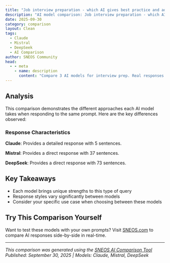 ```yaml
---
title: "Job interview preparation - which AI gives best practice and advice?"
description: "AI model comparison: Job interview preparation - which AI gives best practice and advice?..."
date: 2025-09-30
category: comparison
layout: Clean
tags:
  - Claude
  - Mistral
  - DeepSeek
  - AI Comparison
author: SNEOS Community
head:
  - - meta
    - name: description
      content: "Compare 3 AI models for interview prep. Real responses from Claude, Mistral, DeepSeek with detailed analysis."
---
```


<ChatComparison
  title="Job interview preparation - which AI gives best practice and advice?"
  prompt="Job interview preparation - which AI gives best practice and advice?"
  :responses='{"Claude": "For job interview preparation, several AI tools excel in different areas:\n\n## **Best Overall: ChatGPT**\n- Excellent for mock interviews with back-and-forth dialogue\n- Great at generating tailored questions by industry/role\n- Strong at helping craft STAR method responses\n- Can roleplay as different interviewer types\n\n## **Specialized Options:**\n\n**Anthropic Claude (this AI)**\n- Thorough, structured interview prep plans\n- Excellent at analyzing job descriptions and tailoring responses\n- Strong at ethical scenario discussions\n\n**Pramp/InterviewBuddy \u002B AI**\n- Live practice with real people \u002B AI feedback\n- Industry-specific mock interviews\n- Video interview practice\n\n**LinkedIn Learning \u002B AI Coach**\n- Role-specific preparation\n- Integration with your professional profile\n\n## **Best Approach:**\n1. **Use ChatGPT** for initial practice and question generation\n2. **Combine with specialized platforms** for your field (technical roles: LeetCode, HackerRank)\n3. **Practice with humans** for final prep - AI can\u0027t fully replicate human interviewer unpredictability\n\n## **Key AI Advantages:**\n- Available 24/7 for practice\n- Non-judgmental environment\n- Unlimited question variations\n- Instant feedback on responses\n\nWould you like me to help you start preparing for a specific role or industry? I can generate tailored questions and help you practice responses.", "Mistral": "Preparing for a job interview is a crucial step in the hiring process, and leveraging AI tools can provide valuable insights and practice. Several AI-powered platforms and tools are designed to help job seekers prepare effectively. Here are some of the best options:\n\n1. **Interview.ai**:\n - **Features**: Offers AI-driven mock interviews, feedback on responses, and tips for improvement.\n - **Benefits**: Provides a realistic interview experience and detailed feedback to help you refine your answers.\n\n2. **HireVue**:\n - **Features**: Uses AI to analyze video interviews, providing feedback on body language, tone, and content.\n - **Benefits**: Helps you understand how you come across in video interviews, which is increasingly important in today\u0027s remote work environment.\n\n3. **MyInterviewPractice**:\n - **Features**: Offers a variety of interview questions and scenarios, with AI-driven feedback.\n - **Benefits**: Allows you to practice different types of interviews, from behavioral to technical, and receive constructive feedback.\n\n4. **Pramp**:\n - **Features**: Connects you with peers for live mock interviews, with AI-driven feedback and tips.\n - **Benefits**: Provides a more interactive and realistic interview experience, with the added benefit of peer feedback.\n\n5. **Interviewing.io**:\n - **Features**: Offers anonymous mock interviews with real interviewers, followed by AI-driven feedback.\n - **Benefits**: Allows you to practice with real people while maintaining anonymity, reducing the pressure and providing valuable feedback.\n\n6. **Big Interview**:\n - **Features**: Provides a comprehensive library of interview questions, video lessons, and AI-driven feedback.\n - **Benefits**: Offers a structured approach to interview preparation, with a focus on both content and delivery.\n\n7. **InterviewBit**:\n - **Features**: Focuses on technical interviews, offering coding challenges and AI-driven feedback.\n - **Benefits**: Ideal for software developers and engineers looking to improve their technical interview skills.\n\n8. **Interview School**:\n - **Features**: Offers a wide range of interview questions and scenarios, with AI-driven feedback.\n - **Benefits**: Provides a comprehensive practice environment with detailed feedback to help you improve.\n\n9. **InterviewBuddy**:\n - **Features**: Provides AI-driven mock interviews, feedback, and tips for improvement.\n - **Benefits**: Offers a user-friendly platform with detailed feedback to help you refine your interview skills.\n\n10. **InterviewStream**:\n - **Features**: Offers video interview practice with AI-driven feedback on content, tone, and body language.\n - **Benefits**: Helps you prepare for video interviews, which are becoming more common in the hiring process.\n\nWhen choosing an AI tool for interview preparation, consider your specific needs and the type of interview you are preparing for. Many of these tools offer free trials or demos, allowing you to test them out before committing. Additionally, combining AI tools with traditional preparation methods, such as researching the company and practicing common interview questions, can give you a well-rounded approach to acing your interview.", "DeepSeek": "Of course! This is an excellent use case for AI, and different AI tools excel in different aspects of interview preparation.\n\nHere\u2019s a breakdown of the best AI tools for job interview practice and advice, categorized by their primary strength.\n\n### \uD83E\uDD47 The Overall Best for Realistic Practice: **InterviewPrep AI**\n\nThis isn\u0027t a general-purpose AI like ChatGPT; it\u0027s a specialized platform designed *only* for interview prep. It\u0027s the closest you can get to a real interview without another human.\n\n* **Best for:** Mock interviews with instant, detailed feedback.\n* **How it helps:**\n * **Simulates Real Interviews:** You speak your answers out loud to common behavioral, technical, or role-specific questions.\n * **AI-Powered Analysis:** It doesn\u0027t just transcribe your answer. It analyzes your **communication skills, pace, use of filler words, confidence, and the content** of your answer (using STAR method, etc.).\n * **Specific Feedback:** It gives you a score and tells you exactly what to improve, e.g., \u0022Try to structure your answer using the STAR method,\u0022 or \u0022You used 15 filler words like \u0027um\u0027 and \u0027like\u0027.\u0022\n* **Examples:** platforms like **Yoodli**, **Interviewing.io** (for tech), **Pramp** (for tech), and **HireVue**\u0027s practice tools.\n\n---\n\n### \uD83E\uDDE0 The Best for Strategic Advice \u0026 Answer Crafting: **ChatGPT \u0026 Claude**\n\nThese large language models are fantastic for brainstorming, structuring thoughts, and getting strategic advice. They are your on-demand career coaches.\n\n* **Best for:** Generating answers, getting feedback on your drafts, and understanding interview strategy.\n* **How to use them effectively (Use these prompts!):**\n\n 1. **Tailor Answers to a Job Description:**\n \u003E \u0022I\u0027m interviewing for a [Job Title] role at [Company]. Here is the job description: [Paste Job Description]. Based on this, what are the 3 most important competencies they are looking for? Generate 5 potential behavioral interview questions they might ask to test these competencies.\u0022\n\n 2. **Craft and Refine Your STAR Stories:**\n \u003E \u0022Here is my answer to \u0027Tell me about a time you led a project.\u0027 [Paste your draft]. Please critique this using the STAR (Situation, Task, Action, Result) method. Is the result quantitative enough? How can I make the action steps more impactful?\u0022\n\n 3. **Practice Any Question:**\n \u003E \u0022Act as a hiring manager for a [Your Industry] company. Ask me the top 10 most common behavioral interview questions one by one. After I type my answer, please give me constructive feedback on its structure, clarity, and impact.\u0022\n\n 4. **Research Company \u0026 Role:**\n \u003E \u0022Summarize the company culture and recent news about [Company Name]. Based on this, what are some thoughtful questions I could ask the interviewer at the end of my interview to show I\u0027ve done my research?\u0022\n\n* **Claude vs. ChatGPT:** Claude often produces more nuanced, well-structured text, while ChatGPT is excellent for quick, iterative brainstorming. Try both!\n\n---\n\n### \uD83C\uDFA5 The Best for On-Camera Presence \u0026 Delivery: **Hume AI \u0026 Yoodli**\n\nThese tools focus specifically on the *non-verbal* aspects of your communication, which is critical for video interviews.\n\n* **Best for:** Improving your tone, body language, and facial expressions.\n* **How it helps:**\n * **Empathic Response Analysis:** Hume AI, for example, measures the vocal tones and facial expressions that signal empathy, confidence, and warmth.\n * **Delivery Feedback:** They provide feedback on your pacing, energy level, and facial expressions (e.g., smiling, nodding), helping you appear more engaging and confident on camera.\n\n---\n\n### \uD83D\uDCDA The Best for Company \u0026 Industry Research: **Perplexity AI**\n\nWhile ChatGPT can do research, Perplexity is built for it. It sources its answers from the live web and cites its sources, making it more reliable for factual research.\n\n* **Best for:** Quickly getting up-to-date information on a company, its competitors, and industry trends.\n* **How to use it:**\n \u003E \u0022What are the latest strategic initiatives or product launches from [Company Name] in 2024? Provide sources.\u0022\n \u003E \u0022Summarize the key challenges and trends currently facing the [Your Industry] industry.\u0022\n\n---\n\n### Quick-Reference Comparison Table\n\n| AI Tool | Primary Strength | Best For | Cost |\n| :--- | :--- | :--- | :--- |\n| **InterviewPrep AI** (e.g., Yoodli) | **Realistic Mock Interviews** | Practicing speaking aloud \u0026 getting instant, holistic feedback. | Freemium / Paid |\n| **ChatGPT / Claude** | **Strategy \u0026 Content** | Brainstorming, crafting answers, and getting writing feedback. | Freemium / Paid |\n| **Hume AI** | **Vocal \u0026 Facial Tone** | Perfecting your on-camera delivery and empathic communication. | Freemium / Paid |\n| **Perplexity AI** | **Research** | Getting fast, sourced facts about companies and industries. | Freemium / Paid |\n\n### Your AI-Powered Interview Prep Plan\n\n1. **Phase 1: Strategy \u0026 Drafting (Use ChatGPT/Claude)**\n * Analyze the job description.\n * Brainstorm and draft your core STAR stories.\n * Prepare thoughtful questions for the interviewer.\n\n2. **Phase 2: Practice \u0026 Delivery (Use InterviewPrep AI \u0026 Hume AI)**\n * Run through full mock interviews, speaking your answers out loud.\n * Review the AI feedback on your content and delivery.\n * Focus on reducing filler words and improving your vocal tone.\n\n3. **Phase 3: Research (Use Perplexity AI)**\n * Deep dive into the company\u0027s recent news and culture.\n * Finalize your \u0022why this company?\u0022 answer.\n\n**Final Word of Caution:** AI is an incredible practice tool, but it is not a human hiring manager. Use it to build confidence and refine your skills, but always remember to be authentic. The goal is to use AI to prepare you to have a genuine, human conversation.\n\nGood luck with your interview"}' 
  published-date="12:35"
/>

## Analysis

This comparison demonstrates the different approaches each AI model takes when responding to the same prompt. Here are the key differences observed:

### Response Characteristics

**Claude**: Provides a detailed response with 5 sentences. 

**Mistral**: Provides a direct response with 37 sentences. 

**DeepSeek**: Provides a direct response with 73 sentences. 

## Key Takeaways

- Each model brings unique strengths to this type of query
- Response styles vary significantly between models
- Consider your specific use case when choosing between these models

## Try This Comparison Yourself

Want to test these models with your own prompts? Visit [SNEOS.com](https://sneos.com) to compare AI responses side-by-side in real-time.

---

*This comparison was generated using the [SNEOS AI Comparison Tool](https://sneos.com)*
*Published: September 30, 2025 | Models: Claude, Mistral, DeepSeek*
